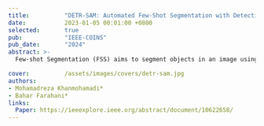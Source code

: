 ```yaml
---
title:          "DETR-SAM: Automated Few-Shot Segmentation with Detection Transformer and Keypoint Matching"
date:           2023-01-05 00:01:00 +0800
selected:       true
pub:            "IEEE-COINS"
pub_date:       "2024"
abstract: >- 
  Few-shot Segmentation (FSS) aims to segment objects in an image using only a few annotated examples. The Segment Anything Model (SAM) has recently gained attention in FSS due to its versatility and capability to handle various segmentation tasks with prompts. However, its potential to autonomously segment predefined visual categories (e.g., cars, faces) within a dataset without explicit human prompting remains underexplored. To address this gap, this work focuses on automating the process, eliminating the need for manual prompts to reduce ambiguity and improve contextual understanding. We propose a novel technique, DETR-SAM, which integrates the DEtection TRansformer (DETR) with a keypoint matching algorithm to generate automatic prompts for SAM to segment the objects within the image. In particular, DETR predicts the object position boundaries. To enhance segmentation accuracy, keypoint matching is employed to detect keypoints between support and query images. Evaluations on the FSS dataset show that our method achieves comparable performance to several state-of-the-art models. Furthermore, due to the utilization of the pretrain vision models, our method is robust to overfitting. DETRSAM stands out by automating prompt generation, showcasing its promising effectiveness in the FSS domain.

cover:          /assets/images/covers/detr-sam.jpg
authors:
- Mohamadreza Khanmohamadi*
- Bahar Farahani*
links:
  Paper: https://ieeexplore.ieee.org/abstract/document/10622658/
---
```

